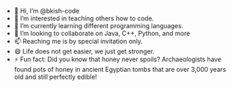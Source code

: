 - 👋 Hi, I’m @bkish-code
- 👀 I’m interested in teaching others how to code.
- 🌱 I’m currently learning different programming languages.
- 💞️ I’m looking to collaborate on Java, C++, Python, and more
- 📫 Reaching me is by special invitation only.
- 😄 Life does not get easier, we just get stronger.
- ⚡ Fun fact: Did you know that honey never spoils? Archaeologists have found pots of honey in ancient Egyptian tombs that are over 3,000 years old and still perfectly edible!

<!---
bkish-code/bkish-code is a ✨ special ✨ repository because its `README.md` (this file) appears on your GitHub profile.
You can click the Preview link to take a look at your changes.
--->
